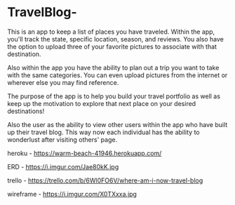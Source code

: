 # TravelBlog-
This is an app to keep a list of places you have traveled. Within the app, you'll track the state, specific location, season, and reviews. You also have the option to upload three of your favorite pictures to associate with that destination.

Also within the app you have the ability to plan out a trip you want to take with the same categories. You can even upload pictures from the internet or wherever else you may find reference. 

The purpose of the app is to help you build your travel portfolio as well as keep up the motivation to explore that next place on your desired destinations!

Also the user as the ability to view other users within the app who have built up their travel blog. This way now each individual has the ability to wonderlust after visiting others' page.

heroku - https://warm-beach-41946.herokuapp.com/

ERD - https://i.imgur.com/Jae80kK.jpg

trello - https://trello.com/b/6Wl0FO6V/where-am-i-now-travel-blog

wireframe - https://i.imgur.com/X0TXxxa.jpg
